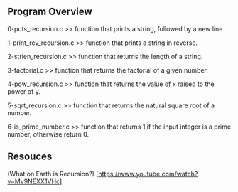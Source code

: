 ## Program Overview

0-puts_recursion.c >> function that prints a string, followed by a new line

1-print_rev_recursion.c >> function that prints a string in reverse.

2-strlen_recursion.c >> function that returns the length of a string.

3-factorial.c >> function that returns the factorial of a given number.

4-pow_recursion.c >> function that returns the value of x raised to the power of y.

5-sqrt_recursion.c >> function that returns the natural square root of a number.

6-is_prime_number.c >> function that returns 1 if the input integer is a prime number, otherwise return 0.

## Resouces

(What on Earth is Recursion?) [https://www.youtube.com/watch?v=Mv9NEXX1VHc]